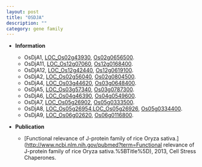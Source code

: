 ```yaml
---
layout: post
title: "OSDJA"
description: ""
category: gene family
---
```


* **Information**  
    + OsDjA1, [LOC_Os02g43930](http://rice.uga.edu/cgi-bin/ORF_infopage.cgi?orf=LOC_Os02g43930), [Os02g0656500](http://rapdb.dna.affrc.go.jp/viewer/gbrowse_details/irgsp1?name=Os02g0656500).
    + OsDjA11, [LOC_Os12g07060](http://rice.uga.edu/cgi-bin/ORF_infopage.cgi?orf=LOC_Os12g07060), [Os12g0168400](http://rapdb.dna.affrc.go.jp/viewer/gbrowse_details/irgsp1?name=Os12g0168400).
    + OsDjA12, [LOC_Os12g42440](http://rice.uga.edu/cgi-bin/ORF_infopage.cgi?orf=LOC_Os12g42440), [Os12g0619100](http://rapdb.dna.affrc.go.jp/viewer/gbrowse_details/irgsp1?name=Os12g0619100).
    + OsDjA2, [LOC_Os02g56040](http://rice.uga.edu/cgi-bin/ORF_infopage.cgi?orf=LOC_Os02g56040), [Os02g0804500](http://rapdb.dna.affrc.go.jp/viewer/gbrowse_details/irgsp1?name=Os02g0804500).
    + OsDjA4, [LOC_Os03g44620](http://rice.uga.edu/cgi-bin/ORF_infopage.cgi?orf=LOC_Os03g44620), [Os03g0648400](http://rapdb.dna.affrc.go.jp/viewer/gbrowse_details/irgsp1?name=Os03g0648400).
    + OsDjA5, [LOC_Os03g57340](http://rice.uga.edu/cgi-bin/ORF_infopage.cgi?orf=LOC_Os03g57340), [Os03g0787300](http://rapdb.dna.affrc.go.jp/viewer/gbrowse_details/irgsp1?name=Os03g0787300).
    + OsDjA6, [LOC_Os04g46390](http://rice.uga.edu/cgi-bin/ORF_infopage.cgi?orf=LOC_Os04g46390), [Os04g0549600](http://rapdb.dna.affrc.go.jp/viewer/gbrowse_details/irgsp1?name=Os04g0549600).
    + OsDjA7, [LOC_Os05g26902](http://rice.uga.edu/cgi-bin/ORF_infopage.cgi?orf=LOC_Os05g26902), [Os05g0333500](http://rapdb.dna.affrc.go.jp/viewer/gbrowse_details/irgsp1?name=Os05g0333500).
    + OsDjA8, [LOC_Os05g26954](http://rice.uga.edu/cgi-bin/ORF_infopage.cgi?orf=LOC_Os05g26954),[LOC_Os05g26926](http://rice.uga.edu/cgi-bin/ORF_infopage.cgi?orf=LOC_Os05g26926), [Os05g0334400](http://rapdb.dna.affrc.go.jp/viewer/gbrowse_details/irgsp1?name=Os05g0334400).
    + OsDjA9, [LOC_Os06g02620](http://rice.uga.edu/cgi-bin/ORF_infopage.cgi?orf=LOC_Os06g02620), [Os06g0116800](http://rapdb.dna.affrc.go.jp/viewer/gbrowse_details/irgsp1?name=Os06g0116800).

* **Publication**  
    + [Functional relevance of J-protein family of rice Oryza sativa.](http://www.ncbi.nlm.nih.gov/pubmed?term=Functional relevance of J-protein family of rice Oryza sativa.%5BTitle%5D), 2013, Cell Stress Chaperones.


